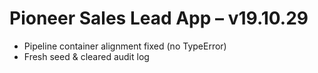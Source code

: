 # Pioneer Sales Lead App – v19.10.29

- Pipeline container alignment fixed (no TypeError)
- Fresh seed & cleared audit log
